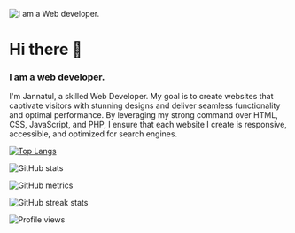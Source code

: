 ![I am a Web developer.](https://media.licdn.com/dms/image/D5616AQH8tNUGgbiQNg/profile-displaybackgroundimage-shrink_350_1400/0/1709823781253?e=1721260800&v=beta&t=Od32Kbc18B700vtJO19xJDuYUxtk_xG7ONBEnTq40ec)
# Hi there 👋
### I am a web developer.


I'm Jannatul, a skilled Web Developer. My goal is to create websites that captivate visitors with stunning designs and deliver seamless functionality and optimal performance. By leveraging my strong command over HTML, CSS, JavaScript, and PHP, I ensure that each website I create is responsive, accessible, and optimized for search engines.

[![Top Langs](https://github-readme-stats.vercel.app/api/top-langs/?username=Jannatul-Faria)](https://github.com/anuraghazra/github-readme-stats)

![GitHub stats](https://github-readme-stats.vercel.app/api?username=Jannatul-Faria&show_icons=true&count_private=true)

![GitHub metrics](https://metrics.lecoq.io/Jannatul-Faria)  

![GitHub streak stats](https://streak-stats.demolab.com/?user=Jannatul-Faria)  

![Profile views](https://gpvc.arturio.dev/Jannatul-Faria)  

